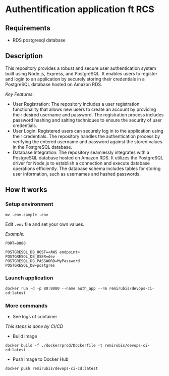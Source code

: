 # Authentification application ft RCS

## Requirements

- RDS postgresql database

## Description

This repository provides a robust and secure user authentication system built using Node.js, Express, and PostgreSQL. It enables users to register and login to an application by securely storing their credentials in a PostgreSQL database hosted on Amazon RDS.

*Key Features:*

- User Registration: The repository includes a user registration functionality that allows new users to create an account by providing their desired username and password. The registration process includes password hashing and salting techniques to ensure the security of user credentials.
- User Login: Registered users can securely log in to the application using their credentials. The repository handles the authentication process by verifying the entered username and password against the stored values in the PostgreSQL database.
- Database Integration: The repository seamlessly integrates with a PostgreSQL database hosted on Amazon RDS. It utilizes the PostgreSQL driver for Node.js to establish a connection and execute database operations efficiently. The database schema includes tables for storing user information, such as usernames and hashed passwords.

## How it works

### Setup environment

```shell
mv .env.sample .env
```

Edit `.env` file and set your own values.

*Example:*

```
PORT=8080

POSTGRESQL_DB_HOST=<AWS endpoint>
POSTGRESQL_DB_USER=dev
POSTGRESQL_DB_PASSWORD=MyPassword
POSTGRESQL_DB=postgres

```

### Launch application

```shell
docker run -d -p 80:8080 --name auth_app --rm remirubis/devops-ci-cd:latest
```

### More commands

- See logs of container

*This steps is done by CI/CD*

- Build image

```shell
docker build -f ./docker/prod/Dockerfile -t remirubis/devops-ci-cd:latest .
```

- Push image to Docker Hub

```shell
docker push remirubis/devops-ci-cd:latest
```